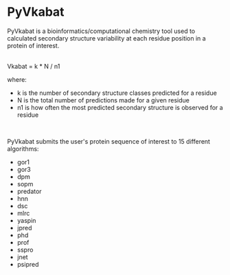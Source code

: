 # PyVkabat
PyVkabat is a bioinformatics/computational chemistry tool used to calculated secondary structure variability at each residue position in a protein of interest.

<br>
Vkabat = k * N / n1

where:
<ul><li>k is the number of secondary structure classes predicted for a residue</li>
    <li>N is the total number of predictions made for a given residue</li>
    <li>n1 is how often the most predicted secondary structure is observed for a residue</li></ul><br>
    
PyVkabat submits the user's protein sequence of interest to 15 different algorithms:
<ul>
  <li>gor1</li>
  <li>gor3</li>
  <li>dpm</li>
  <li>sopm</li>
  <li>predator</li>
  <li>hnn</li>
  <li>dsc</li>
  <li>mlrc</li>
  <li>yaspin</li>
  <li>jpred</li>
  <li>phd</li>
  <li>prof</li>
  <li>sspro</li>
  <li>jnet</li>
  <li>psipred</li>
</ul>
